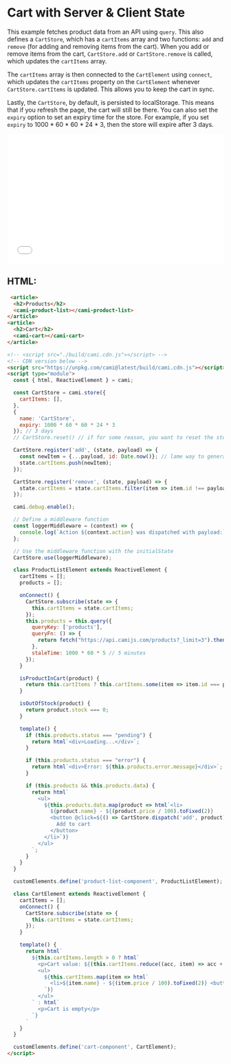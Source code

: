 # Cart with Server & Client State

This example fetches product data from an API using `query`. This also defines a `CartStore`, which has a `cartItems` array and two functions: `add` and `remove` (for adding and removing items from the cart). When you add or remove items from the cart, `CartStore.add` or `CartStore.remove` is called, which updates the `cartItems` array.

The `cartItems` array is then connected to the `CartElement` using `connect`, which updates the `cartItems` property on the `CartElement` whenever `CartStore.cartItems` is updated. This allows you to keep the cart in sync.

Lastly, the `CartStore`, by default, is persisted to localStorage. This means that if you refresh the page, the cart will still be there. You can also set the `expiry` option to set an expiry time for the store. For example, if you set `expiry` to 1000 * 60 * 60 * 24 * 3, then the store will expire after 3 days.

<iframe width="100%" height="300" src="//jsfiddle.net/kennyfrc12/qjs8c2gb/27/embedded/result/" allowfullscreen="allowfullscreen" allowpaymentrequest frameborder="0"></iframe>

## HTML:

```html
 <article>
  <h2>Products</h2>
  <cami-product-list></cami-product-list>
</article>
<article>
  <h2>Cart</h2>
  <cami-cart></cami-cart>
</article>

<!-- <script src="./build/cami.cdn.js"></script> -->
<!-- CDN version below -->
<script src="https://unpkg.com/cami@latest/build/cami.cdn.js"></script>
<script type="module">
  const { html, ReactiveElement } = cami;

  const CartStore = cami.store({
    cartItems: [],
  },
  {
    name: 'CartStore',
    expiry: 1000 * 60 * 60 * 24 * 3
  }); // 3 days
  // CartStore.reset() // if for some reason, you want to reset the store

  CartStore.register('add', (state, payload) => {
    const newItem = {...payload, id: Date.now()}; // lame way to generate a unique id
    state.cartItems.push(newItem);
  });

  CartStore.register('remove', (state, payload) => {
    state.cartItems = state.cartItems.filter(item => item.id !== payload.id);
  });

  cami.debug.enable();

  // Define a middleware function
  const loggerMiddleware = (context) => {
    console.log(`Action ${context.action} was dispatched with payload:`, context.payload);
  };

  // Use the middleware function with the initialState
  CartStore.use(loggerMiddleware);

  class ProductListElement extends ReactiveElement {
    cartItems = [];
    products = [];

    onConnect() {
      CartStore.subscribe(state => {
        this.cartItems = state.cartItems;
      });
      this.products = this.query({
        queryKey: ['products'],
        queryFn: () => {
          return fetch("https://api.camijs.com/products?_limit=3").then(res => res.json())
        },
        staleTime: 1000 * 60 * 5 // 5 minutes
      });
    }

    isProductInCart(product) {
      return this.cartItems ? this.cartItems.some(item => item.id === product.id) : false;
    }

    isOutOfStock(product) {
      return product.stock === 0;
    }

    template() {
      if (this.products.status === "pending") {
        return html`<div>Loading...</div>`;
      }

      if (this.products.status === "error") {
        return html`<div>Error: ${this.products.error.message}</div>`;
      }

      if (this.products && this.products.data) {
        return html`
          <ul>
            ${this.products.data.map(product => html`<li>
              ${product.name} - ${(product.price / 100).toFixed(2)}
              <button @click=${() => CartStore.dispatch('add', product)} ?disabled=${this.isOutOfStock(product)}>
                Add to cart
              </button>
            </li>`)}
          </ul>
        `;
      }
    }
  }

  customElements.define('product-list-component', ProductListElement);

  class CartElement extends ReactiveElement {
    cartItems = [];
    onConnect() {
      CartStore.subscribe(state => {
        this.cartItems = state.cartItems;
      });
    }

    template() {
      return html`
        ${this.cartItems.length > 0 ? html`
          <p>Cart value: ${(this.cartItems.reduce((acc, item) => acc + item.price, 0) / 100).toFixed(2)}</p>
          <ul>
            ${this.cartItems.map(item => html`
              <li>${item.name} - ${(item.price / 100).toFixed(2)} <button @click=${() => CartStore.dispatch('remove', item)}>Remove</button></li>
            `)}
          </ul>
        ` : html`
          <p>Cart is empty</p>
        `}
      `
    }
  }

  customElements.define('cart-component', CartElement);
</script>
```
